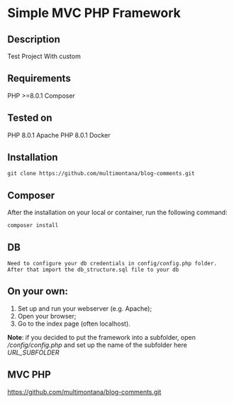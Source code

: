 # Simple MVC PHP Framework

## Description
Test Project With custom 

## Requirements
PHP >=8.0.1
Composer

## Tested on 
PHP 8.0.1 Apache
PHP 8.0.1 Docker

## Installation
```
git clone https://github.com/multimontana/blog-comments.git
```

## Composer
After the installation on your local or container, run the following command:
```
composer install
```

## DB
```
Need to configure your db credentials in config/config.php folder. 
After that import the db_structure.sql file to your db
```

## On your own:
1. Set up and run your webserver (e.g. Apache);
2. Open your browser;
3. Go to the index page (often localhost).

**Note**: if you decided to put the framework into a subfolder, open */config/config.php* and set up the name of the subfolder here *URL_SUBFOLDER*

## MVC PHP
https://github.com/multimontana/blog-comments.git

